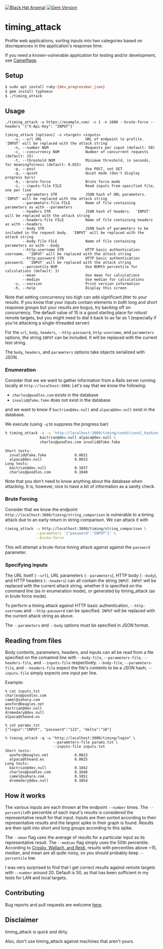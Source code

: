 [![Black Hat Arsenal]( https://github.com/toolswatch/badges/blob/master/arsenal/usa/2017.svg)](https://www.toolswatch.org/2017/06/the-black-hat-arsenal-usa-2017-phenomenal-line-up-announced/)
[![Gem Version](https://badge.fury.io/rb/timing_attack.svg)](http://badge.fury.io/rb/timing_attack)

# timing_attack

Profile web applications, sorting inputs into two categories based on
discrepancies in the application's response time.

If you need a known-vulnerable application for testing and/or development, see
[Camelflage](https://github.com/ffleming/camelflage).

## Setup

```bash
$ sudo apt install ruby-{dev,progressbar,json}
$ gem install typhoeus
$ ./timing_attack
```

## Usage

`./timing_attack -u https://example.com/ -c 1 -n 1000 --brute-force --headers '{"X-Api-Key": "INPUT"}'`

```
timing_attack [options] -u <target> <inputs>
    -u, --url URL                    URL of endpoint to profile.  'INPUT' will be replaced with the attack string
    -n, --number NUM                 Requests per input (default: 50)
    -c, --concurrency NUM            Number of concurrent requests (default: 15)
    -t, --threshold NUM              Minimum threshold, in seconds, for meaningfulness (default: 0.025)
    -p, --post                       Use POST, not GET
    -q, --quiet                      Quiet mode (don't display progress bars)
    -b, --brute-force                Brute force mode
    -i, --inputs-file FILE           Read inputs from specified file, one per line
        --parameters STR             JSON hash of URL parameters.  'INPUT' will be replaced with the attack string
        --parameters-file FILE       Name of file containing parameters as with --parameters
        --headers STR                JSON hash of headers.  'INPUT' will be replaced with the attack string
        --headers-file FILE          Name of file containing headers as with --headers
        --body STR                   JSON hash of parameters to be included in the request body.  'INPUT' will be replaced with the attack string
        --body-file FILE             Name of file containing parameters as with --body
        --http-username STR          HTTP basic authentication username.  'INPUT' will be replaced with the attack string
        --http-password STR          HTTP basic authentication password.  'INPUT' will be replaced with the attack string
        --percentile NUM             Use NUMth percentile for calculations (default: 3)
        --mean                       Use mean for calculations
        --median                     Use median for calculations
    -v, --version                    Print version information
    -h, --help                       Display this screen
```

Note that setting concurrency too high can add significant jitter to your results.  If you know that your inputs contain elements in both long and short response groups but your results are bogus, try backing off on concurrency.  The default value of 15 is a good starting place for robust remote targets, but you might need to dial it back to as far as 1 (especially if you're attacking a single-threaded server)

For the `url`, `body`, `headers`, `--http-password`, `http-username`, and
`parameters` options, the string `INPUT` can be included.  It will be replaced
with the current test string.

The `body`, `headers`, and `parameters` options take objects serialized with
JSON.

### Enumeration

Consider that we we want to gather information from a Rails server running
locally at `http://localhost:3000`.  Let's say that we know the following:
* `charles@poodles.com` exists in the database
* `invalid@fake.fake` does not exist in the database

and we want to know if `bactrian@dev.null` and `alpaca@dev.null` exist in
the database.

We execute (using `-q` to suppress the progress bar)
```bash
% timing_attack -q -u 'http://localhost:3000/timing/conditional_hashing?login=INPUT&password=123' \
                bactrian@dev.null alpaca@dev.null \
                charles@poodles.com invalid@fake.fake
```
```
Short tests:
  invalid@fake.fake             0.0031
  alpaca@dev.null               0.0033
Long tests:
  bactrian@dev.null             0.1037
  charles@poodles.com           0.1040
```

Note that you don't need to know anything about the database when attacking.  It
is, however, nice to have a bit of information as a sanity check.

### Brute Forcing

Consider that we know the endpoint
`http://localhost:3000/timing/string_comparison` is vulnerable to a timing
attack due to an early return in string comparison.  We can attack it with
```bash
timing_attack -u http://localhost:3000/timing/string_comparison \
              --parameters '{"password":"INPUT"}' \
              --brute-force
```
This will attempt a brute-force timing attack against against the `password`
parameter.

### Specifying inputs
The URL itself (`--url`), URL parameters (`--parameters`), HTTP body
(`--body`), and HTTP headers (`--headers`) can all contain the string `INPUT`.
`INPUT` will be replaced with the current attack string, whether it is
specified on the command line (as in enumeration mode), or generated by
timing_attack (as in brute force mode).

To perform a timing attack against HTTP basic authentication, `--http-username`
and `--http-password` can be specified.  `INPUT` will be replaced with the
current attack string as above.

The `--parameters` and `--body` options must be specified in JSON format.

## Reading from files

Body contents, parameters, headers, and inputs can all be read from a file
specified on the comamnd line with `--body-file`, `--parameters-file`,
`--headers-file`, and `--inputs-file` respectively.  `--body-file`,
`--parameters-file`, and `--headers-file` expect the file's contents to be a
JSON hash; `--inputs-file` simply expects one input per line.

Example:
```
% cat inputs.txt
charles@poodles.com
camel@sahara.com
woofer@beagles.net
bactrian@dev.null
dromedary@dev.null
alpaca@theand.es
```
```
% cat params.txt
{"login":"INPUT", "password":"123", "delta":"10"}
```
```
% timing_attack -q -u "http://localhost:3000/timing/login" \
                      --parameters-file params.txt \
                      --inputs-file inputs.txt
Short tests:
  woofer@beagles.net            0.0023
  alpaca@theand.es              0.0025
Long tests:
  bactrian@dev.null             0.1042
  charles@poodles.com           0.1046
  camel@sahara.com              0.1051
  dromedary@dev.null            0.1054
```

## How it works

The various inputs are each thrown at the endpoint `--number` times.  The
`--percentile`th percentile of each input's results is considered the
representative result for that input.  Inputs are then sorted according to
their representative results and the largest spike in their graph is found.
Results are then split into short and long groups according to this spike.

The `--mean` flag uses the average of results for a particular input as its
representative result.  The `--median` flag simply uses the 50th percentile.
According to [Crosby, Wallach, and
Reidi](https://www.cs.rice.edu/~dwallach/pub/crosby-timing2009.pdf), results
with percentiles above ~15, median, and mean are all quite noisy, so you should
probably keep `--percentile` low.

I was very surprised to find that I get correct results against remote targets
with `--number` around 20.  Default is 50, as that has been sufficient in my tests
for LAN and local targets.

## Contributing

Bug reports and pull requests are welcome [here](https://github.com/ffleming/timing_attack).

## Disclaimer

timing_attack is quick and dirty.

Also, don't use timing_attack against machines that aren't yours.

